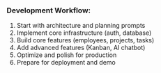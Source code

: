 ### Development Workflow:

1. Start with architecture and planning prompts
2. Implement core infrastructure (auth, database)
3. Build core features (employees, projects, tasks)
4. Add advanced features (Kanban, AI chatbot)
5. Optimize and polish for production
6. Prepare for deployment and demo
